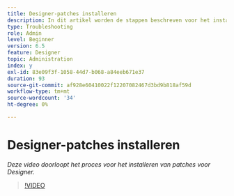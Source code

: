 ```yaml
---
title: Designer-patches installeren
description: In dit artikel worden de stappen beschreven voor het installeren van AEM Forms Designer-patches
type: Troubleshooting
role: Admin
level: Beginner
version: 6.5
feature: Designer
topic: Administration
index: y
exl-id: 83e09f3f-1058-44d7-b068-a84eeb671e37
duration: 93
source-git-commit: af928e60410022f12207082467d3bd9b818af59d
workflow-type: tm+mt
source-wordcount: '34'
ht-degree: 0%

---
```


# Designer-patches installeren

*Deze video doorloopt het proces voor het installeren van patches voor Designer.*

>[!VIDEO](https://video.tv.adobe.com/v/335504?quality=12&learn=on)
